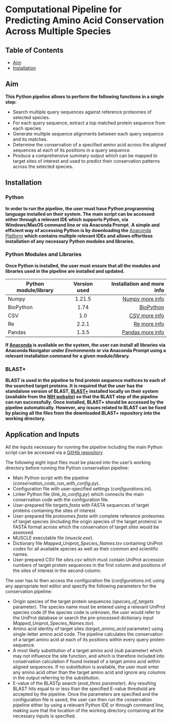 # Computational Pipeline for Predicting Amino Acid Conservation Across Multiple Species

## Table of Contents
* [Aim](#aim)
* [Installation](#installation)

## Aim
**This Python pipeline allows to perform the following functions in a single step:**
- Search multiple query sequences against reference proteomes of selected species.
- For each query sequence, extract a top matched protein sequence from each species.
- Generate multiple sequence alignments between each query sequence and its matches.
- Determine the conservation of a specified amino acid across the aligned sequences at each of its positions in a query sequence.
- Produce a comprehensive summary output which can be mapped to target sites of interest and used to predict their conservation patterns across the selected species.

## Installation
### **Python**
**In order to run the pipeline, the user must have Python programming language installed on their system. The main script can be accessed either through a relevant IDE which supports Python, via Windows/MasOS command line or via Anaconda Prompt.**
**A simple and efficient way of accessing Python is by downloading the** [Anaconda Platform](https://www.anaconda.com/products/distribution) **which contains multiple relevant IDEs and allows effortless installation of any necessary Python modules and libraries.**

### **Python Modules and Libraries**
**Once Python is installed, the user must ensure that all the modules and libraries used in the pipeline are installed and updated.**

| Python module/library | Version used | Installation and more info |
| ------------- |:-------------:| -----------------------------------------------------------:|
| Numpy         | 1.21.5        | [Numpy more info](https://numpy.org/)                       |
| BioPython     | 1.74          | [BioPython](https://biopython.org/)                         |
| CSV           | 1.0           | [CSV more info](https://docs.python.org/3/library/csv.html) |
| Re            | 2.2.1         | [Re more info](https://docs.python.org/3/library/re.html)   |
| Pandas        | 1.3.5         | [Pandas more info](https://pandas.pydata.org/)              |

**If [Anaconda](https://www.anaconda.com/products/distribution) is available on the system, the user can install all libraries via Anaconda Navigator under *Environments* or via Anaconda Prompt using a relevant installation command for a given module/library.**

### **BLAST+**
**BLAST is used in the pipeline to find protein sequence mathces to each of the searched target proteins. It is required that the user has the standalone version of BLAST, [BLAST+](https://blast.ncbi.nlm.nih.gov/Blast.cgi?CMD=Web&PAGE_TYPE=BlastDocs&DOC_TYPE=Download) installed locally on their system (available from the [NIH website](https://blast.ncbi.nlm.nih.gov/Blast.cgi)) so that the BLAST step of the pipeline can run successfully. Once installed, BLAST+ should be accessed by the pipeline automatically. However, any issues related to BLAST can be fixed by placing all the files from the downloaded BLAST+ repository into the working directory.**

## Application and Inputs
All the inputs necessary for running the pipeline including the main Python script can be accessed via a [GitHib repository](https://github.com/antonk-liv/conservation_pipeline)

The following eight input files must be placed into the user’s working directory before running the Python conservation pipeline:
-	Main Python script with the pipeline (*conservation_code_run_with_config.py*).
-	Configuration file with user-specified settings (*configurations.ini*).
-	Linker Python file (*link_to_config.py*) which connects the main conservation code with the configuration file. 
-	User-prepared file *targets.fasta* with FASTA sequences of target proteins containing the sites of interest.
-	User-prepared file *proteomes.fasta* with complete reference proteomes of target species (including the origin species of the target proteins) in FASTA format across which the conservation of target sites would be assessed.
-	MUSCLE executable file (*muscle.exe*).
-	Dictionary file *Mapped_Uniprot_Species_Names.tsv* containing UniProt codes for all available species as well as their common and scientific names.
-	User-prepared CSV file *sites.csv* which must contain UniProt accession numbers of target protein sequences in the first column and positions of the sites of interest in the second column.

The user has to then access the configuration file (*configurations.ini*) using any appropriate text editor and specify the following parameters for the conservation pipeline:
- Origin species of the target protein sequences (*species_of_targets* parameter). The species name must be entered using a relevant UniProt species code (if the species code is unknown, the user would refer to the UniProt database or search the pre-processed dictionary input *Mapped_Uniprot_Species_Names.tsv*).
- Amino acid identity of target sites (*target_amino_acid* parameter) using single-letter amino acid code. The pipeline calculates the conservation of a target amino acid at each of its positions within every query protein sequence.
- A most likely substitution of a target amino acid (*sub* parameter) which may not influence the site function, and which is therefore included into conservation calculation if found instead of a target amino acid within aligned sequences. If no substitution is available, the user must enter any amino acid other than the target amino acid and ignore any columns in the output referring to the substitution.
- E-value of the BLASTp search (*eval_thres parameter*). Any resulting BLAST hits equal to or less than the specified E-value threshold are accepted by the pipeline.
Once the parameters are specified and the configuration file is saved, the user can then run the conservation pipeline either by using a relevant Python IDE or through command line, making sure that the location of the working directory containing all the necessary inputs is specified.


